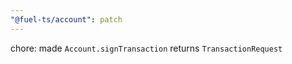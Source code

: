 ```yaml
---
"@fuel-ts/account": patch
---
```


chore: made `Account.signTransaction` returns `TransactionRequest`
